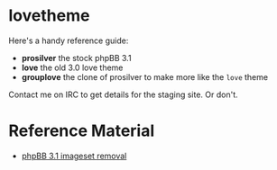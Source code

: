 # lovetheme
Here's a handy reference guide:
* **prosilver** the stock phpBB 3.1
* **love** the old 3.0 love theme
* **grouplove** the clone of prosilver to make more like the `love` theme

Contact me on IRC to get details for the staging site. Or don't.

# Reference Material
* [phpBB 3.1 imageset removal](https://wiki.phpbb.com/PhpBB3.1/Imagesets_Removal)